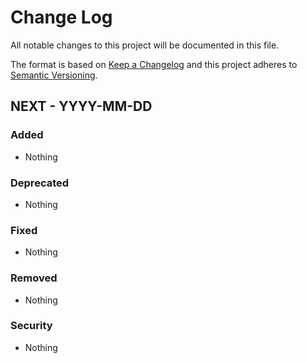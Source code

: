 # Change Log
All notable changes to this project will be documented in this file.

The format is based on [Keep a Changelog](http://keepachangelog.com/)
and this project adheres to [Semantic Versioning](http://semver.org/).

## NEXT - YYYY-MM-DD

### Added
* Nothing

### Deprecated
* Nothing

### Fixed
* Nothing

### Removed
* Nothing

### Security
* Nothing
